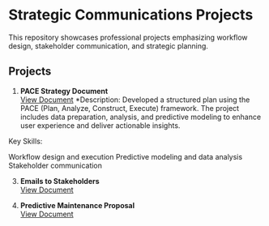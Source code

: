 # Strategic Communications Projects

This repository showcases professional projects emphasizing workflow design, stakeholder communication, and strategic planning.

## Projects
1. **PACE Strategy Document**  
   [View Document](./PACE_Strategy.pdf)
*Description:
Developed a structured plan using the PACE (Plan, Analyze, Construct, Execute) framework. The project includes data preparation, analysis, and predictive modeling to enhance user experience and deliver actionable insights.

Key Skills:

Workflow design and execution
Predictive modeling and data analysis
Stakeholder communication

3. **Emails to Stakeholders**  
   [View Document](./Stakeholder_Emails.pdf)

4. **Predictive Maintenance Proposal**  
   [View Document](./Maintenance_Proposal.pdf)
